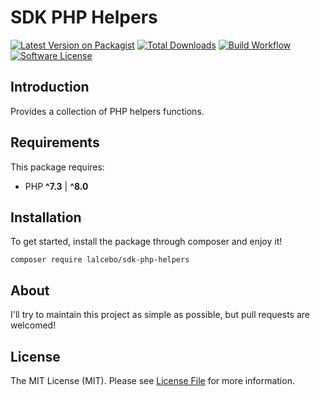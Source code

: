 # SDK PHP Helpers

[![Latest Version on Packagist][ico-version]][link-packagist]
[![Total Downloads][ico-downloads]][link-downloads]
[![Build Workflow][ico-workflow]][link-workflow]
[![Software License][ico-license]][link-license]

## Introduction

Provides a collection of PHP helpers functions.

## Requirements

This package requires:

- PHP **^7.3** | **^8.0**

## Installation

To get started, install the package through composer and enjoy it!

```shell
composer require lalcebo/sdk-php-helpers
```

## About

I'll try to maintain this project as simple as possible, but pull requests are welcomed!

## License

The MIT License (MIT). Please see [License File][link-license] for more information.

[ico-version]: https://img.shields.io/packagist/v/lalcebo/sdk-php-helpers.svg?style=flat-square
[ico-license]: https://img.shields.io/badge/license-MIT-brightgreen.svg?style=flat-square
[ico-downloads]: https://img.shields.io/packagist/dt/lalcebo/sdk-php-helpers.svg?style=flat-square
[ico-workflow]: https://img.shields.io/github/workflow/status/lalcebo/sdk-php-helpers/Build?style=flat-square

[link-packagist]: https://packagist.org/packages/lalcebo/sdk-php-helpers
[link-license]: LICENSE
[link-downloads]: https://packagist.org/packages/lalcebo/sdk-php-helpers
[link-workflow]: https://github.com/lalcebo/sdk-php-helpers/actions/workflows/build.yml
